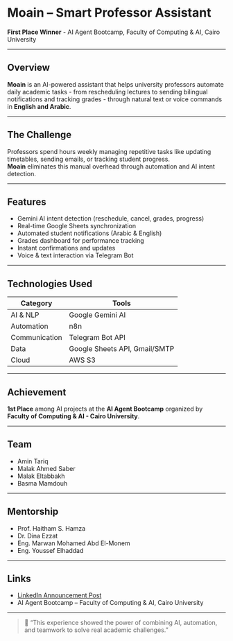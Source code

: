 # Moain – Smart Professor Assistant

**First Place Winner** - AI Agent Bootcamp, Faculty of Computing & AI, Cairo University

---

## Overview

**Moain** is an AI-powered assistant that helps university professors automate daily academic tasks - from rescheduling lectures to sending bilingual notifications and tracking grades - through natural text or voice commands in **English and Arabic**.

---

## The Challenge

Professors spend hours weekly managing repetitive tasks like updating timetables, sending emails, or tracking student progress.  
**Moain** eliminates this manual overhead through automation and AI intent detection.

---

## Features

- Gemini AI intent detection (reschedule, cancel, grades, progress)
- Real-time Google Sheets synchronization
- Automated student notifications (Arabic & English)
- Grades dashboard for performance tracking
- Instant confirmations and updates
- Voice & text interaction via Telegram Bot

---

## Technologies Used

| Category | Tools |
|-----------|--------|
| AI & NLP | Google Gemini AI |
| Automation | n8n |
| Communication | Telegram Bot API |
| Data | Google Sheets API, Gmail/SMTP |
| Cloud | AWS S3 |

---

## Achievement

**1st Place** among AI projects at the **AI Agent Bootcamp** organized by **Faculty of Computing & AI - Cairo University**.

---

## Team

- Amin Tariq 
- Malak Ahmed Saber  
- Malak Eltabbakh  
- Basma Mamdouh  

---

## Mentorship

- Prof. Haitham S. Hamza
- Dr. Dina Ezzat
- Eng. Marwan Mohamed Abd El-Monem  
- Eng. Youssef Elhaddad  

---

## Links

- [LinkedIn Announcement Post](https://www.linkedin.com/posts/amin-t_ai-n8n-automation-activity-7376338520497356800-QlqY?utm_source=share&utm_medium=member_desktop&rcm=ACoAAEXSZrIBNRMEkXpRG-Qqb3noSVNkGEUgfiU)  
- AI Agent Bootcamp – Faculty of Computing & AI, Cairo University

---

> 💬 “This experience showed the power of combining AI, automation, and teamwork to solve real academic challenges.”
